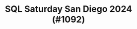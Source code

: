 ---
layout: event
title: "SQL Saturday San Diego 2024 (#1092)"
subtitle: ""
tags: ["San Diego", "California", "physical", "2024", "USA", "North America"]
thumb: /assets/img/logos/Just_icon_Color_small.png
comments: false
data: SQLSat1092
testevent: 1
---